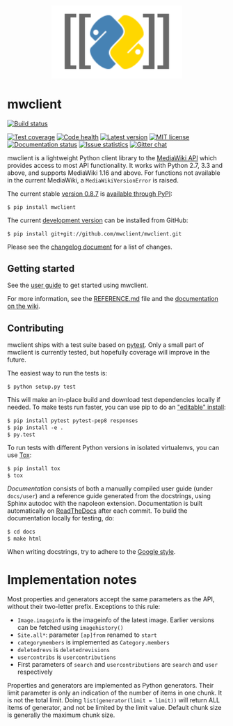 <div align="center"><img src="docs/source/logo.svg" width="300"/></div>

# mwclient

[![Build status][build-status-img]](https://travis-ci.org/mwclient/mwclient)


[![Test coverage][test-coverage-img]](https://coveralls.io/r/mwclient/mwclient)
[![Code health][code-health-img]](https://landscape.io/github/mwclient/mwclient/master)
[![Latest version][latest-version-img]](https://pypi.python.org/pypi/mwclient)
[![MIT license][mit-license-img]](http://opensource.org/licenses/MIT)
[![Documentation status][documentation-status-img]](http://mwclient.readthedocs.io/en/latest/)
[![Issue statistics][issue-statistics-img]](http://isitmaintained.com/project/tldr-pages/tldr)
[![Gitter chat][gitter-chat-img]](https://gitter.im/mwclient/mwclient)


[build-status-img]: https://img.shields.io/travis/mwclient/mwclient.svg
[test-coverage-img]: https://img.shields.io/coveralls/mwclient/mwclient.svg
[code-health-img]: https://landscape.io/github/mwclient/mwclient/master/landscape.svg?style=flat
[latest-version-img]: https://img.shields.io/pypi/v/mwclient.svg
[mit-license-img]: https://img.shields.io/github/license/mwclient/mwclient.svg
[documentation-status-img]: https://readthedocs.org/projects/mwclient/badge/?version=master
[issue-statistics-img]: http://isitmaintained.com/badge/resolution/tldr-pages/tldr.svg
[gitter-chat-img]: https://img.shields.io/gitter/room/mwclient/mwclient.svg

mwclient is a lightweight Python client library to the
[MediaWiki API](https://mediawiki.org/wiki/API)
which provides access to most API functionality.
It works with Python 2.7, 3.3 and above,
and supports MediaWiki 1.16 and above.
For functions not available in the current MediaWiki,
a `MediaWikiVersionError` is raised.

The current stable
[version 0.8.7](https://github.com/mwclient/mwclient/archive/v0.8.7.zip)
is [available through PyPI](https://pypi.python.org/pypi/mwclient):

```
$ pip install mwclient
```

The current [development version](https://github.com/mwclient/mwclient)
can be installed from GitHub:

```
$ pip install git+git://github.com/mwclient/mwclient.git
```

Please see the [changelog
document](https://github.com/mwclient/mwclient/blob/master/CHANGELOG.md)
for a list of changes.

## Getting started

See the
[user guide](http://mwclient.readthedocs.io/en/latest/user/index.html)
to get started using mwclient.

For more information, see the
[REFERENCE.md](https://github.com/mwclient/mwclient/blob/master/REFERENCE.md) file
and the [documentation on the wiki](https://github.com/mwclient/mwclient/wiki).

## Contributing

mwclient ships with a test suite based on [pytest](https://pytest.org).
Only a small part of mwclient is currently tested,
but hopefully coverage will improve in the future.

The easiest way to run the tests is:

```
$ python setup.py test
```

This will make an in-place build
and download test dependencies locally if needed.
To make tests run faster, you can use pip to do an
["editable" install](https://pip.readthedocs.org/en/latest/reference/pip_install.html#editable-installs):

```
$ pip install pytest pytest-pep8 responses
$ pip install -e .
$ py.test
```

To run tests with different Python versions in isolated virtualenvs,
you can use [Tox](https://testrun.org/tox/latest/):

```
$ pip install tox
$ tox
```

*Documentation* consists of both a manually compiled user guide
(under `docs/user`) and a reference guide generated from the docstrings,
using Sphinx autodoc with the napoleon extension.
Documentation is built automatically on [ReadTheDocs](https://mwclient.readthedocs.io/)
after each commit.
To build the documentation locally for testing, do:

```
$ cd docs
$ make html
```

When writing docstrings, try to adhere to the
[Google style](https://sphinxcontrib-napoleon.readthedocs.io/en/latest/example_google.html).

# Implementation notes

Most properties and generators accept the same parameters as the API,
without their two-letter prefix. Exceptions to this rule:

- `Image.imageinfo` is the imageinfo of the latest image.
   Earlier versions can be fetched using `imagehistory()`
- `Site.all*`: parameter `[ap]from` renamed to `start`
- `categorymembers` is implemented as `Category.members`
- `deletedrevs` is `deletedrevisions`
- `usercontribs` is `usercontributions`
- First parameters of `search` and `usercontributions`
  are `search` and `user` respectively

Properties and generators are implemented as Python generators.
Their limit parameter is only an indication
of the number of items in one chunk.
It is not the total limit.
Doing `list(generator(limit = limit))` will return ALL items of generator,
and not be limited by the limit value.
Default chunk size is generally the maximum chunk size.
